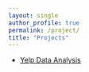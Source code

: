 ```yaml
---
layout: single
author_profile: true
permalink: /project/
title: "Projects"
---
```


- [Yelp Data Analysis](https://david-data-scientist.github.io/project)
